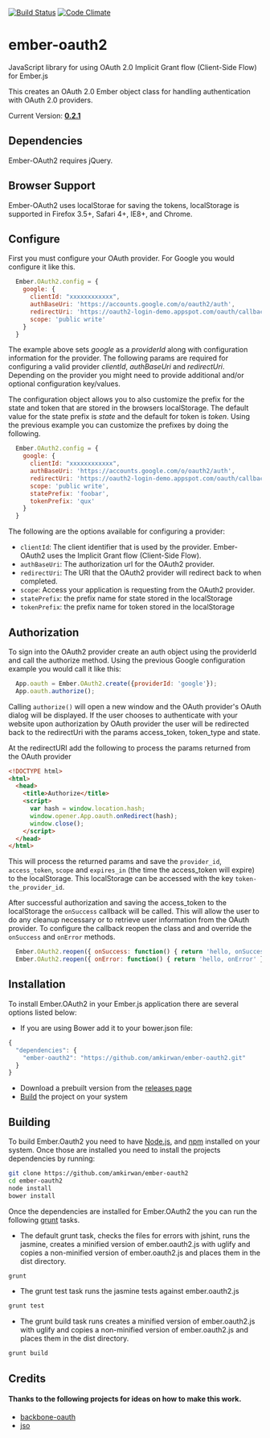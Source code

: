 [![Build Status](https://travis-ci.org/amkirwan/ember-oauth2.png)](https://travis-ci.org/amkirwan/ember-oauth2) [![Code Climate](https://codeclimate.com/github/amkirwan/ember-oauth2.png)](https://codeclimate.com/github/amkirwan/ember-oauth2)

ember-oauth2
============

JavaScript library for using OAuth 2.0 Implicit Grant flow (Client-Side Flow) for Ember.js 

This creates an OAuth 2.0 Ember object class for handling authentication with OAuth 2.0 providers. 

Current Version: **[0.2.1](https://github.com/amkirwan/ember-oauth2/releases/tag/v0.2.1)**

## Dependencies

Ember-OAuth2 requires jQuery.

## Browser Support

Ember-OAuth2 uses localStorae for saving the tokens, localStorage is supported in Firefox 3.5+, Safari 4+, IE8+, and Chrome.

## Configure

First you must configure your OAuth provider. For Google you would configure it like this.

```javascript
  Ember.OAuth2.config = {
    google: {
      clientId: "xxxxxxxxxxxx",
      authBaseUri: 'https://accounts.google.com/o/oauth2/auth',
      redirectUri: 'https://oauth2-login-demo.appspot.com/oauth/callback',
      scope: 'public write'
    } 
  } 
```

The example above sets *google* as a *providerId* along with configuration information for the provider. The following params are required for configuring a valid provider *clientId*, *authBaseUri* and *redirectUri*. Depending on the provider you might need to provide additional and/or optional configuration key/values.

The configuration object allows you to also customize the prefix for the state and token that are stored in the browsers localStorage. The default value for the state prefix is *state* and the default for token is *token*. Using the previous example you can customize the prefixes by doing the following.

```javascript
  Ember.OAuth2.config = {
    google: {
      clientId: "xxxxxxxxxxxx",
      authBaseUri: 'https://accounts.google.com/o/oauth2/auth',
      redirectUri: 'https://oauth2-login-demo.appspot.com/oauth/callback',
      scope: 'public write',
      statePrefix: 'foobar',
      tokenPrefix: 'qux'
    } 
  } 
```

The following are the options available for configuring a provider: 

* `clientId`: The client identifier that is used by the provider. Ember-OAuth2 uses the Implicit Grant flow (Client-Side Flow).
* `authBaseUri`: The authorization url for the OAuth2 provider.
* `redirectUri`: The URI that the OAuth2 provider will redirect back to when completed. 
* `scope`: Access your application is requesting from the OAuth2 provider.
* `statePrefix`: the prefix name for state stored in the localStorage
* `tokenPrefix`: the prefix name for token stored in the localStorage

## Authorization

To sign into the OAuth2 provider create an auth object using the providerId and call the authorize method. Using the previous Google configuration example you would call it like this:

```javascript
  App.oauth = Ember.OAuth2.create({providerId: 'google'});
  App.oauth.authorize();
```

Calling `authorize()` will open a new window and the OAuth provider's OAuth dialog will be displayed. If the user chooses to authenticate with your website upon authorization by OAuth provider the user will be redirected back to the redirectUri with the params access_token, token_type and state. 

At the redirectURI add the following to process the params returned from the OAuth provider

```html
<!DOCTYPE html>
<html>
  <head>
    <title>Authorize</title> 
    <script>
      var hash = window.location.hash;
      window.opener.App.oauth.onRedirect(hash);
      window.close();
    </script>
  </head>
</html>
```

This will process the returned params and save the `provider_id`, `access_token`, `scope` and `expires_in` (the time the access_token will expire) to the localStorage. This localStorage can be accessed with the key `token-the_provider_id`.


After successful authorization and saving the access_token to the localStorage the `onSuccess` callback will be called. This will allow the user to do any cleanup necessary or to retrieve user information from the OAuth provider. To configure the callback reopen the class and and override the `onSuccess` and `onError` methods.

```javascript
  Ember.OAuth2.reopen({ onSuccess: function() { return 'hello, onSuccess' } });
  Ember.OAuth2.reopen({ onError: function() { return 'hello, onError' } });
```

## Installation

To install Ember.OAuth2 in your Ember.js application there are several options listed below:

- If you are using Bower add it to your bower.json file:

```javascript
{
  "dependencies": {
    "ember-oauth2": "https://github.com/amkirwan/ember-oauth2.git"
  }
}
```

- Download a prebuilt version from the [releases page](https://github.com/amkirwan/ember-oauth2/releases)
- [Build](/amkirwan/ember-oauth2#building) the project on your system

## Building

To build Ember.Oauth2 you need to have [Node.js](http://nodejs.org), and [npm](https://npmjs.org) installed on your system. Once those are installed you need to install the projects dependencies by running:

```bash
git clone https://github.com/amkirwan/ember-oauth2
cd ember-oauth2
node install
bower install
```

Once the dependencies are installed for Ember.OAuth2 the you can run the following [grunt](http://gruntjs.com/getting-started) tasks.

- The default grunt task, checks the files for errors with jshint, runs the jasmine, creates a minified version of ember.oauth2.js with uglify and copies a non-minified version of ember.oauth2.js and places them in the dist directory.

```bash
grunt         
```
- The grunt test task runs the jasmine tests against ember.oauth2.js

```bash
grunt test        
```
- The grunt build task runs creates a minified version of ember.oauth2.js with uglify and copies a non-minified version of ember.oauth2.js and places them in the dist directory. 

```bash
grunt build
```

## Credits

#### Thanks to the following projects for ideas on how to make this work.

* [backbone-oauth](http://github.com/ptnplanet/backbone-oauth)
* [jso](http://github.com/andreassolberg/jso)
